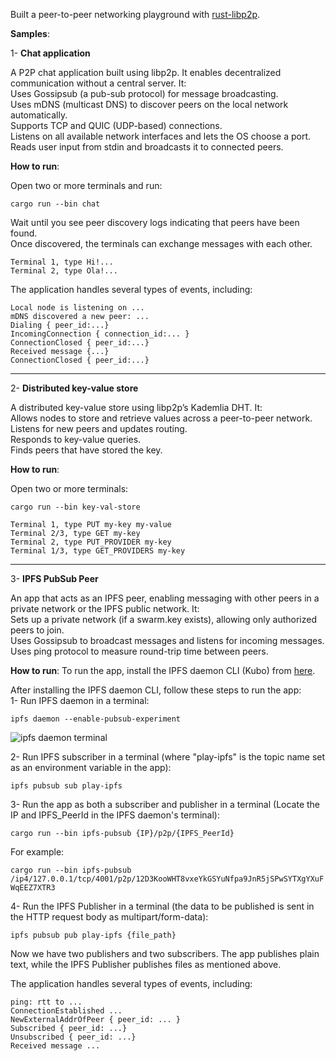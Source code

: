 Built a peer-to-peer networking playground with [rust-libp2p](https://github.com/libp2p/rust-libp2p).

**Samples**:   


1- **Chat application**  

A P2P chat application built using libp2p. It enables decentralized communication without a central server. It:   
Uses Gossipsub (a pub-sub protocol) for message broadcasting.  
Uses mDNS (multicast DNS) to discover peers on the local network automatically.  
Supports TCP and QUIC (UDP-based) connections.  
Listens on all available network interfaces and lets the OS choose a port.  
Reads user input from stdin and broadcasts it to connected peers.  


**How to run**:  

Open two or more terminals and run:  

`cargo run --bin chat`  

Wait until you see peer discovery logs indicating that peers have been found.  
Once discovered, the terminals can exchange messages with each other.

```
Terminal 1, type Hi!...  
Terminal 2, type Ola!...
```
The application handles several types of events, including:   
``` 
Local node is listening on ...  
mDNS discovered a new peer: ...  
Dialing { peer_id:...}  
IncomingConnection { connection_id:... }  
ConnectionClosed { peer_id:...}  
Received message {...}  
ConnectionClosed { peer_id:...} 
```

------------------------------------------------------------------------------
2- **Distributed key-value store** 

A distributed key-value store using libp2p’s Kademlia DHT. It:  
Allows nodes to store and retrieve values across a peer-to-peer network.  
Listens for new peers and updates routing.  
Responds to key-value queries.  
Finds peers that have stored the key.  


**How to run**:  

Open two or more terminals:  

`cargo run --bin key-val-store`   

``` 
Terminal 1, type PUT my-key my-value  
Terminal 2/3, type GET my-key  
Terminal 2, type PUT_PROVIDER my-key  
Terminal 1/3, type GET_PROVIDERS my-key  
``` 

------------------------------------------------------------------------------
3- **IPFS PubSub Peer** 

An app that acts as an IPFS peer, enabling messaging with other peers in a private network or the IPFS public network. It:  
Sets up a private network (if a swarm.key exists), allowing only authorized peers to join.  
Uses Gossipsub to broadcast messages and listens for incoming messages.  
Uses ping protocol to measure round-trip time between peers.  

**How to run**: 
To run the app, install the IPFS daemon CLI (Kubo) from [here](https://docs.ipfs.tech/install/command-line/#install-official-binary-distributions).  

After installing the IPFS daemon CLI, follow these steps to run the app:  
1- Run IPFS daemon in a terminal:  

`ipfs daemon --enable-pubsub-experiment`  

![ipfs daemon terminal](https://github.com/playtime-1967/play-p2p/raw/ipfs-daemon.jpg)

2- Run IPFS subscriber in a terminal (where "play-ipfs" is the topic name set as an environment variable in the app):  

`ipfs pubsub sub play-ipfs`  

3- Run the app as both a subscriber and publisher in a terminal (Locate the IP and IPFS_PeerId in the IPFS daemon's terminal):  

`cargo run --bin ipfs-pubsub {IP}/p2p/{IPFS_PeerId}` 

For example:  

`cargo run --bin ipfs-pubsub /ip4/127.0.0.1/tcp/4001/p2p/12D3KooWHT8vxeYkGSYuNfpa9JnR5jSPwSYTXgYXuFWqEEZ7XTR3`  

4- Run the IPFS Publisher in a terminal (the data to be published is sent in the HTTP request body as multipart/form-data):  

`ipfs pubsub pub play-ipfs {file_path}`  

Now we have two publishers and two subscribers. The app publishes plain text, while the IPFS Publisher publishes files as mentioned above.  

The application handles several types of events, including:   

``` 
ping: rtt to ...  
ConnectionEstablished ...  
NewExternalAddrOfPeer { peer_id: ... }  
Subscribed { peer_id: ...}  
Unsubscribed { peer_id: ...}  
Received message ...   
```